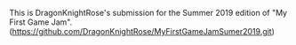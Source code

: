 This is DragonKnightRose's submission for the Summer 2019 edition of "My First Game Jam". (https://github.com/DragonKnightRose/MyFirstGameJamSumer2019.git)
